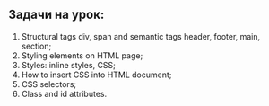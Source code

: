 ## Задачи на урок:

1. Structural tags div, span and semantic tags header, footer, main, section;
2. Styling elements on HTML page;
3. Styles: inline styles, CSS;
4. How to insert CSS into HTML document;
5. CSS selectors;
6. Class and id attributes.